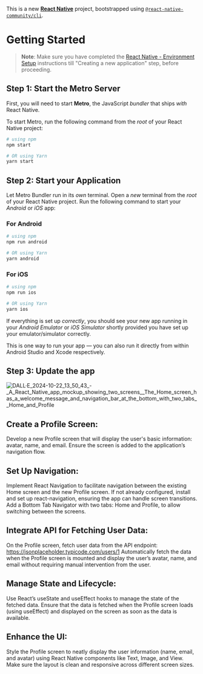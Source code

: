 This is a new [**React Native**](https://reactnative.dev) project, bootstrapped using [`@react-native-community/cli`](https://github.com/react-native-community/cli).

# Getting Started

>**Note**: Make sure you have completed the [React Native - Environment Setup](https://reactnative.dev/docs/environment-setup) instructions till "Creating a new application" step, before proceeding.

## Step 1: Start the Metro Server

First, you will need to start **Metro**, the JavaScript _bundler_ that ships _with_ React Native.

To start Metro, run the following command from the _root_ of your React Native project:

```bash
# using npm
npm start

# OR using Yarn
yarn start
```

## Step 2: Start your Application

Let Metro Bundler run in its _own_ terminal. Open a _new_ terminal from the _root_ of your React Native project. Run the following command to start your _Android_ or _iOS_ app:

### For Android

```bash
# using npm
npm run android

# OR using Yarn
yarn android
```

### For iOS

```bash
# using npm
npm run ios

# OR using Yarn
yarn ios
```

If everything is set up _correctly_, you should see your new app running in your _Android Emulator_ or _iOS Simulator_ shortly provided you have set up your emulator/simulator correctly.

This is one way to run your app — you can also run it directly from within Android Studio and Xcode respectively.

## Step 3: Update the app

![DALL·E_2024-10-22_13_50_43_-_A_React_Native_app_mockup_showing_two_screens__The_Home_screen_has_a_welcome_message_and_navigation_bar_at_the_bottom_with_two_tabs__Home_and_Profile](https://github.com/user-attachments/assets/278aee96-9d7f-43c5-88c2-598d1af795cf)

## Create a Profile Screen:
Develop a new Profile screen that will display the user's basic information: avatar, name, and email.
Ensure the screen is added to the application’s navigation flow.
## Set Up Navigation:
Implement React Navigation to facilitate navigation between the existing Home screen and the new Profile screen.
If not already configured, install and set up react-navigation, ensuring the app can handle screen transitions.
Add a Bottom Tab Navigator with two tabs: Home and Profile, to allow switching between the screens.
## Integrate API for Fetching User Data:
On the Profile screen, fetch user data from the API endpoint:
https://jsonplaceholder.typicode.com/users/1
Automatically fetch the data when the Profile screen is mounted and display the user’s avatar, name, and email without requiring manual intervention from the user.
## Manage State and Lifecycle:
Use React’s useState and useEffect hooks to manage the state of the fetched data.
Ensure that the data is fetched when the Profile screen loads (using useEffect) and displayed on the screen as soon as the data is available.
## Enhance the UI:
Style the Profile screen to neatly display the user information (name, email, and avatar) using React Native components like Text, Image, and View.
Make sure the layout is clean and responsive across different screen sizes.
